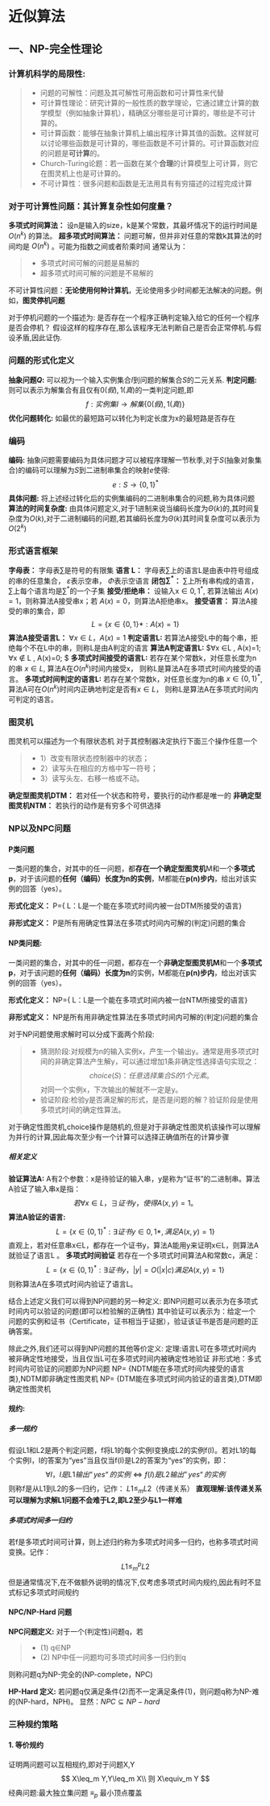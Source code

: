 # 近似算法
## 一、NP-完全性理论
### 计算机科学的局限性:
>+ 问题的可解性：问题及其可解性可用函数和可计算性来代替
>+ 可计算性理论：研究计算的一般性质的数学理论，它通过建立计算的数学模型（例如抽象计算机），精确区分哪些是可计算的，哪些是不可计算的。
>+ 可计算函数：能够在抽象计算机上编出程序计算其值的函数。这样就可以讨论哪些函数是可计算的，哪些函数是不可计算的。可计算函数对应的问题是**可计算**的。
>+ Church-Turing论题：若一函数在某个**合理**的计算模型上可计算，则它在图灵机上也是可计算的。
>+ 不可计算性：很多问题和函数是无法用具有有穷描述的过程完成计算


### 对于可计算性问题：其计算复杂性如何度量？
**多项式时间算法：** 设n是输入的size，k是某个常数，其最坏情况下的运行时间是 $O(n^k)$ 的算法。
**超多项式时间算法：** 问题可解，但并非对任意的常数k其算法的时间均是 $O(n^k)$ 。可能为指数之间或者阶乘时间
通常认为：
>+ 多项式时间可解的问题是易解的
>+ 超多项式时间可解的问题是不易解的

不可计算性问题：**无论使用何种计算机**，无论使用多少时间都无法解决的问题。例如，**图灵停机问题**

对于停机问题的一个描述为:
是否存在一个程序正确判定输入给它的任何一个程序是否会停机？
假设这样的程序存在,那么该程序无法判断自己是否会正常停机.与假设矛盾,因此证伪.

### 问题的形式化定义
**抽象问题$Q$:** 可以视为一个输入实例集合$I$到问题的解集合$S$的二元关系.
**判定问题:** 则可以表示为解集合有且仅有${0(假),1(真)}$的一类判定问题,即
$$
f: 实例集I \to 解集\{0(假),1(真)\}
$$
**优化问题转化:** 如最优的最短路可以转化为判定长度为x的最短路是否存在

### 编码
**编码:** 抽象问题需要编码为具体问题才可以被程序理解一节秋季,对于$S$(抽象对象集合)的编码可以理解为$S$到二进制串集合的映射$e$使得:
$$
e: S\to \{0,1\}^*
$$
**具体问题:** 将上述经过转化后的实例集编码的二进制串集合的问题,称为具体问题
**算法的时间复杂度:** 由具体问题定义,对于1进制来说当编码长度为$\Theta(k)$的,其时间复杂度为$O(k)$,对于二进制编码的问题,若其编码长度为$\Theta(k)$其时间复杂度可以表示为$O(2^k)$

### 形式语言框架
**字母表：** 字母表$∑$是符号的有限集
**语言 L：** 字母表$∑$上的语言L是由表中符号组成的串的任意集合， $ε$表示空串， $Φ$表示空语言
**闭包$∑^*$：** $∑$上所有串构成的语言， $∑$上每个语言均是$∑^*$的一个子集
**接受/拒绝串：** 设输入x$∈{0, 1}^*$, 若算法输出 $A(x) = 1$，则称算法A接受串x；若 $A(x) = 0$，则算法A拒绝串x。
**接受语言：** 算法A接受的串的集合，即
         $$    L = \{ x∈ \{0, 1\}* : A(x) = 1 \}$$
**算法A接受语言L：** $∀x∈L，A(x)=1$
**判定语言L:** 若算法A接受L中的每个串，拒绝每个不在L中的串，则称L是由A判定的语言
**算法A判定语言L:** $∀x ∈L , A(x)=1;  ∀x ∉ L , A(x)=0; $
**多项式时间接受的语言L:** 若存在某个常数k，对任意长度为n的串 $x∈L$, 算法A在$O(n^k)$时间内接受x， 则称L是算法A在多项式时间内接受的语言。
**多项式时间判定的语言L:** 若存在某个常数k，对任意长度为n的串 $x∈ \{0, 1 \}^*$, 算法A可在$O(n^k)$时间内正确地判定是否有$x ∈ L$， 则称L是算法A在多项式时间内可判定的语言。

### 图灵机
图灵机可以描述为一个有限状态机
对于其控制器决定执行下面三个操作任意一个
>+ 1）改变有限状态控制器中的状态；
>+ 2）读写头在相应的方格中写一符号；
>+ 3）读写头左、右移一格或不动。

**确定型图灵机DTM：** 若对任一个状态和符号，要执行的动作都是唯一的
**非确定型图灵机NTM：** 若执行的动作是有穷多个可供选择

### NP以及NPC问题
#### P类问题
一类问题的集合，对其中的任一问题，都**存在一个确定型图灵机**M和一个**多项式p**，对于该问题的**任何（编码）长度为n的实例**，M都能在**p(n)步内**，给出对该实例的回答（yes）。

**形式化定义：**
P={ L：L是一个能在多项式时间内被一台DTM所接受的语言}

**非形式定义：**
P是所有用确定性算法在多项式时间内可解的(判定)问题的集合

#### NP类问题:
一类问题的集合，对其中的任一问题，都存在一个**非确定型图灵机M**和一个**多项式p**，对于该问题的**任何（编码）长度为n**的实例，M都能在**p(n)步内**，给出对该实例的回答（yes）。

**形式化定义：** NP={ L：L是一个能在多项式时间内被一台NTM所接受的语言}
 
**非形式定义：** NP是所有用非确定性算法在多项式时间内可解的(判定)问题的集合

对于NP问题使用求解时可以分成下面两个阶段:
>+ 猜测阶段:对规模为n的输入实例x，产生一个输出y。通常是用多项式时间的非确定算法产生解y，可以通过增加1条非确定性选择语句实现之：
$$choice( S )： 任意选择集合S的1个元素。$$
对同一个实例x，下次输出的解就不一定是y。
>+ 验证阶段:检验y是否满足解的形式，是否是问题的解？验证阶段是使用多项式时间的确定性算法。

对于确定性图灵机,choice操作是随机的,但是对于非确定性图灵机该操作可以理解为并行的计算,因此每次至少有一个计算可以选择正确值所在的计算步骤

##### 相关定义
**验证算法A:** A有2个参数：x是待验证的输入串，y是称为“证书”的二进制串。算法A验证了输入串x是指：
$$若 ∀x∈L，∃证书y，使得A(x, y)=1。$$
**算法A验证的语言:**
$$L=\{ x ∈\{0,1\}^*: ∃证书y ∈{0,1}*, 满足A(x, y)=1\}$$
直观上，若对任意串x∈L，都存在一个证书y，算法A能用y来证明x∈L，则算法A就验证了语言L 。
**多项式时间验证**
若存在一个多项式时间算法A和常数c，满足：
$$L = \{ x∈\{0,1\}^* : ∃证书y，|y| = O(|x|c) 满足 A(x,y)=1 \}  $$
则称算法A在多项式时间内验证了语言L。

结合上述定义我们可以得到NP问题的另一种定义:
即NP问题可以表示为在多项式时间内可以验证的问题(即可以检验解的正确性)
其中验证可以表示为：给定一个问题的实例和证书（Certificate，证书相当于证据），验证该证书是否是问题的正确答案。

除此之外,我们还可以得到NP问题的其他等价定义:
定理:语言L可在多项式时间内被非确定性地接受，当且仅当L可在多项式时间内被确定性地验证
非形式地：多式时间内可验证的问题即为NP问题
NP= {NDTM能在多项式时间内接受的语言类},NDTM即非确定性图灵机
NP= {DTM能在多项式时间内验证的语言类},DTM即确定性图灵机

#### 规约:
##### 多一规约
假设L1和L2是两个判定问题，f将L1的每个实例I变换成L2的实例f(I)。若对L1的每个实例I，I的答案为“yes”当且仅当f(I)是L2的答案为“yes”的实例，即：
$$ ∀I，I是L1输出“yes“的实例 ⇔ f(I)是L2输出”yes“的实例$$
则称f是从L1到L2的多一归约，记作： $L1≤_mL2$（传递关系）
**直观理解:该传递关系可以理解为求解L1问题不会难于L2,即L2至少与L1一样难**

##### 多项式时间多一归约 
若f是多项式时间可计算，则上述归约称为多项式时间多一归约，也称多项式时间变换。记作：
$$
L1≤_m^pL2
$$
但是通常情况下,在不做额外说明的情况下,仅考虑多项式时间内规约,因此有时不显式标记多项式时间规约

#### NPC/NP-Hard 问题
**NPC问题定义:**
对于一个(判定性)问题q，若
>+ (1) q∈NP
>+ (2) NP中任一问题均可多项式时间多一归约到q

则称问题q为NP-完全的(NP-complete，NPC)

**HP-Hard 定义:**
若问题q仅满足条件(2)而不一定满足条件(1)，则问题q称为NP-难的(NP-hard，NPH)。
显然：$NPC⊆NP-hard$

### 三种规约策略
#### 1. 等价规约
证明两问题可以互相规约,即对于问题X,Y
$$
X\leq_m Y,Y\leq_m X\\
则 X\equiv_m Y
$$
经典问题:最大独立集问题  $≡_p$ 最小顶点覆盖

